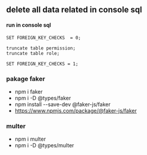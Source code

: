 ## delete all data related in console sql
#### run in console sql
```
SET FOREIGN_KEY_CHECKS  = 0;

truncate table permission;
truncate table role;

SET FOREIGN_KEY_CHECKS = 1;
```

### pakage faker
- npm i faker
- npm i -D @types/faker
- npm install --save-dev @faker-js/faker
- https://www.npmjs.com/package/@faker-js/faker

### multer
- npm i multer
- npm i -D @types/multer